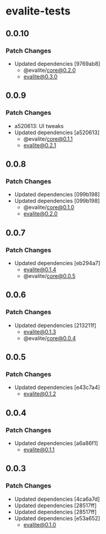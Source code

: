 # evalite-tests

## 0.0.10

### Patch Changes

- Updated dependencies [9769ab8]
  - @evalite/core@0.2.0
  - evalite@0.3.0

## 0.0.9

### Patch Changes

- a520613: UI tweaks
- Updated dependencies [a520613]
  - @evalite/core@0.1.1
  - evalite@0.2.1

## 0.0.8

### Patch Changes

- Updated dependencies [099b198]
- Updated dependencies [099b198]
  - @evalite/core@0.1.0
  - evalite@0.2.0

## 0.0.7

### Patch Changes

- Updated dependencies [eb294a7]
  - evalite@0.1.4
  - @evalite/core@0.0.5

## 0.0.6

### Patch Changes

- Updated dependencies [213211f]
  - evalite@0.1.3
  - @evalite/core@0.0.4

## 0.0.5

### Patch Changes

- Updated dependencies [e43c7a4]
  - evalite@0.1.2

## 0.0.4

### Patch Changes

- Updated dependencies [a6a86f1]
  - evalite@0.1.1

## 0.0.3

### Patch Changes

- Updated dependencies [4ca6a7d]
- Updated dependencies [28517ff]
- Updated dependencies [28517ff]
- Updated dependencies [e53a652]
  - evalite@0.1.0
